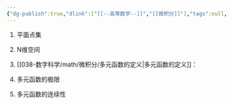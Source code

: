 ```yaml
---
{"dg-publish":true,"dlink":["[[--高等数学--]]","[[微积分]]"],"tags":null,"permalink":"/038-数字科学/math/微积分/多元函数基本概念/","dgPassFrontmatter":true}
---
```



1. 平面点集
2. N维空间
3. [[038-数字科学/math/微积分/多元函数的定义\|多元函数的定义]]：

4. 多元函数的极限
5. 多元函数的连续性